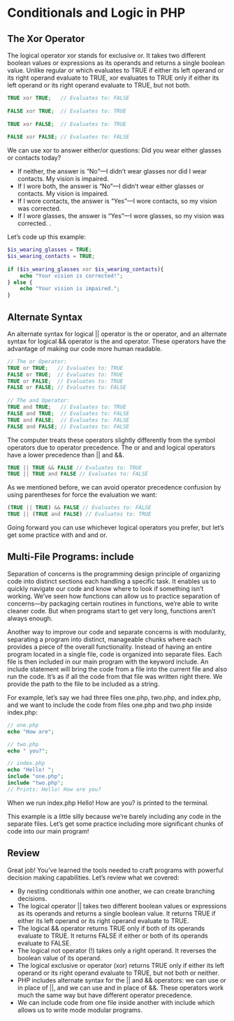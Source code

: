 # Conditionals and Logic in PHP

## The Xor Operator

The logical operator xor stands for exclusive or. It takes two different boolean values or expressions as its operands and returns a single boolean value. Unlike regular or which evaluates to TRUE if either its left operand or its right operand evaluate to TRUE, xor evaluates to TRUE only if either its left operand or its right operand evaluate to TRUE, but not both.
```PHP
TRUE xor TRUE;   // Evaluates to: FALSE
 
FALSE xor TRUE;  // Evaluates to: TRUE
 
TRUE xor FALSE;  // Evaluates to: TRUE
 
FALSE xor FALSE; // Evaluates to: FALSE
```

We can use xor to answer either/or questions: Did you wear either glasses or contacts today?
* If neither, the answer is “No”—I didn’t wear glasses nor did I wear contacts. My vision is impaired.
* If I wore both, the answer is “No”—I didn’t wear either glasses or contacts. My vision is impaired.
* If I wore contacts, the answer is “Yes”—I wore contacts, so my vision was corrected.
* If I wore glasses, the answer is “Yes”—I wore glasses, so my vision was corrected. .

Let’s code up this example:
```PHP
$is_wearing_glasses = TRUE;
$is_wearing_contacts = TRUE;
 
if ($is_wearing_glasses xor $is_wearing_contacts){
    echo "Your vision is corrected!";
} else {
    echo "Your vision is impaired.";
}
```

## Alternate Syntax
An alternate syntax for logical || operator is the or operator, and an alternate syntax for logical && operator is the and operator. These operators have the advantage of making our code more human readable.
```PHP
// The or Operator:
TRUE or TRUE;   // Evaluates to: TRUE
FALSE or TRUE;  // Evaluates to: TRUE
TRUE or FALSE;  // Evaluates to: TRUE
FALSE or FALSE; // Evaluates to: FALSE
 
// The and Operator:
TRUE and TRUE;   // Evaluates to: TRUE
FALSE and TRUE;  // Evaluates to: FALSE
TRUE and FALSE;  // Evaluates to: FALSE
FALSE and FALSE; // Evaluates to: FALSE
```
The computer treats these operators slightly differently from the symbol operators due to operator precedence. The or and and logical operators have a lower precedence than || and &&.
```PHP
TRUE || TRUE && FALSE // Evaluates to: TRUE
TRUE || TRUE and FALSE // Evaluates to: FALSE
```
As we mentioned before, we can avoid operator precedence confusion by using parentheses for force the evaluation we want:
```PHP
(TRUE || TRUE) && FALSE // Evaluates to: FALSE
TRUE || (TRUE and FALSE) // Evaluates to: TRUE
```
Going forward you can use whichever logical operators you prefer, but let’s get some practice with and and or.

## Multi-File Programs: include

Separation of concerns is the programming design principle of organizing code into distinct sections each handling a specific task. It enables us to quickly navigate our code and know where to look if something isn’t working. We’ve seen how functions can allow us to practice separation of concerns—by packaging certain routines in functions, we’re able to write cleaner code. But when programs start to get very long, functions aren’t always enough.

Another way to improve our code and separate concerns is with modularity, separating a program into distinct, manageable chunks where each provides a piece of the overall functionality. Instead of having an entire program located in a single file, code is organized into separate files. Each file is then included in our main program with the keyword include. An include statement will bring the code from a file into the current file and also run the code. It’s as if all the code from that file was written right there. We provide the path to the file to be included as a string.

For example, let’s say we had three files one.php, two.php, and index.php, and we want to include the code from files one.php and two.php inside index.php:
```PHP
// one.php
echo "How are";
```
```PHP
// two.php
echo " you?";
```
```PHP
// index.php
echo "Hello! ";
include "one.php";
include "two.php";
// Prints: Hello! How are you?
```
When we run index.php Hello! How are you? is printed to the terminal.

This example is a little silly because we’re barely including any code in the separate files. Let’s get some practice including more significant chunks of code into our main program!

## Review

Great job! You’ve learned the tools needed to craft programs with powerful decision making capabilities. Let’s review what we covered:
* By nesting conditionals within one another, we can create branching decisions.
* The logical operator || takes two different boolean values or expressions as its operands and returns a single boolean value. It returns TRUE if either its left operand or its right operand evaluate to TRUE.
* The logical && operator returns TRUE only if both of its operands evaluate to TRUE. It returns FALSE if either or both of its operands evaluate to FALSE.
* The logical not operator (!) takes only a right operand. It reverses the boolean value of its operand.
* The logical exclusive or operator (xor) returns TRUE only if either its left operand or its right operand evaluate to TRUE, but not both or neither.
* PHP includes alternate syntax for the || and && operators: we can use or in place of ||, and we can use and in place of &&. These operators work much the same way but have different operator precedence.
* We can include code from one file inside another with include which allows us to write mode modular programs.
